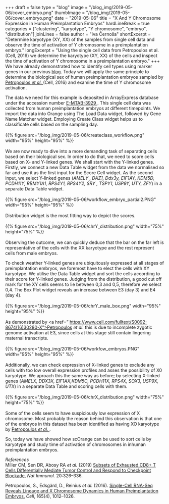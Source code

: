 +++
draft = false
type = "blog"
image = "/blog_img/2019-05-06/cover_embryo.png" 
thumbImage = "/blog_img/2019-05-06/cover_embryo.png"
date = "2019-05-06" 
title = "X And Y Chromosome Expression in Human Preimplantation Embryos" 
hardLineBreak = true 
categories = ["clustering", "karyotype", "Y chromosome", "embryo", "distribution"]
joinLines = false
author = "Iva Černoša"
shortExcerpt = "Determine karyotype (XY, XX) of the samples from single cell data and observe the time of activation of Y chromosome in a preimplantation embryo." 
longExcerpt = "Using the single cell data from Petropoulos et al. (Cell, 2016) we determine the karyotype (XY, XX) of the cells and inspect the time of activation of Y chromosome in a preimplantation embryo." 
+++
We have already demonstrated how to identify cell types using marker genes in our previous <a href= "https://singlecell.biolab.si/blog/marker-genes/">blog</a>. Today we will apply the same principle to determine the biological sex of human preimplantation embryos sampled by <a href= ”https://www.cell.com/fulltext/S0092-8674(16)30280-X”>Petropoulos <i> et al. </i> </a> (Cell, 2016) and examine the time of Y chromosome activation. 
<br>

The data we need for this example is deposited in ArrayExpress database under the accession number <a href=”https://www.ebi.ac.uk/arrayexpress/experiments/E-MTAB-3929/”> E-MTAB-3929 </a>. This single cell data was collected from human preimplantation embryos at different timepoints.
We import the data into Orange using The Load Data widget, followed by Gene Name Matcher widget. Employing Create Class widget helps us to classificate cells based on the sampling day.
\
\
{{% figure src="/blog_img/2019-05-06/createclass_workflow.png" width="95%" height="95%" %}}
\
\
We are now ready to dive into a more demanding task of separating cells based on their biological sex. In order to do that, we need to score cells based on X- and Y-linked genes. We shall start with the Y-linked genes. Firstly, we connect a new Data Table widget from the data we normalised so far and use it as the first input for the Score Cell widget. As the second input, we select Y-linked genes (<i>AMELY , DAZ1, Ddx3y, EIF1AY, KDM5D, PCDH11Y, RBMY1A1, RPS4Y1, RPS4Y2, SRY , TSPY1, USP9Y, UTY, ZFY</i>) in a separate Data Table widget. 
\
\
{{% figure src="/blog_img/2019-05-06/workflow_embryo_partial2.PNG" width="95%" height="95%" %}}
\
\
Distribution widget is the most fitting way to depict the scores. 
\
\
{{% figure src="/blog_img/2019-05-06/chrY_distribution.png" width="75%" height="75%" %}}
\
\
Observing the outcome, we can quickly deduce that the bar on the far left is representative of the cells with the XX karyotype and the rest represent cells from male embryos. 
<br>

To check weather Y-linked genes are ubiquitously expressed at all stages of preimplantation embryos, we foremost have to elect the cells with XY karyotype.  We utilise the Data Table widget and sort the cells according to their score for Y-linked genes. Judging from the distribution, a good cut off mark for the XY cells seems to lie between 0,3 and 0,5, therefore we select 0,4. The Box Plot widget reveals an increase between E3 (day 3) and E4 (day 4). 
\
\
{{% figure src="/blog_img/2019-05-06/chrY_male_box.png" width="95%" height="95%" %}}
\
\
As demonstrated by <a href=” https://www.cell.com/fulltext/S0092-8674(16)30280-X”>Petropoulos <i> et al. </i> </a> this is due to incomplete zygotic genome activation at E3, since cells at this stage still contain lingering maternal transcripts.
\
\
{{% figure src="/blog_img/2019-05-06/workfow_embryos.PNG" width="95%" height="95%" %}}
\
\
Additionally, we can check expression of X-linked genes to exclude any cells with too low overall expression profiles and asses the possibility of X0 karyotype. We aproach this the same way as before; by selecting X-linked genes (<i>AMELX, DDX3X, EIF1AX,KDM5C, PCDH11X, RPS4X, SOX3, USP9X, UTX</i>) in a separate Data Table and scoring cells with them. 
\
\
{{% figure src="/blog_img/2019-05-06/chrX_distribution.png" width="75%" height="75%" %}}
\
\
Some of the cells seem to have suspiciously low expression of X chromosome. Most probably the reason behind this observation is that one of the embryos in this dataset has been identified as having XO karyotype by <a href= ”https://www.cell.com/fulltext/S0092-8674(16)30280-X”>Petropoulos <i> et al.</i> </a>.
<br>

So, today we have showed how scOrange can be used to sort cells by karyotype and study time of activation of chromosomes in inhuman preimplantation embryos. 

*References* 
\
Miller CM, Sen DR, Abosy RA <i>et al.</i> (2019) <a href="https://www.nature.com/articles/s41590-019-0312-6">Subsets of Exhausted CD8+ T Cells Differentially Mediate Tumor Control and Respond to Checkpoint Blockade.</a> <i>Nat Immunol.</i> 20:326–336.

Petropoulos, S., Edsgärd, D., Reinius <i>et al.</i> (2016). <a href=”https://www.cell.com/fulltext/S0092-8674(16)30280-X”>Single-Cell RNA-Seq Reveals Lineage and X Chromosome Dynamics in Human Preimplantation Embryos.</a> <i>Cell</i>, 165(4), 1012–1026. 